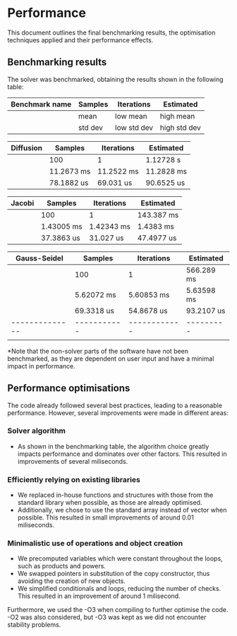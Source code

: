 # Performance

This document outlines the final benchmarking results, the optimisation techniques applied and their performance effects.

## Benchmarking results

The solver was benchmarked, obtaining the results shown in the following table:

| Benchmark name | Samples     | Iterations   | Estimated    |  
| -------------- | ----------- | ------------ | ------------ | 
|                | mean        | low mean     | high mean    |     
|                | std dev     | low std dev  | high std dev |    


| Diffusion | Samples     | Iterations   | Estimated    |  
| -------------- | ----------- | ------------ | ------------ | 
|               |  100  |   1  |  1.12728 s   |  
|                | 11.2673 ms  |  11.2522 ms  |  11.2828 ms   |  
|                | 78.1882 us  |   69.031 us  |   90.6525 us   |  


| Jacobi    | Samples     | Iterations   | Estimated    |  
| -------------- | ----------- | ------------ | ------------ | 
|             |  100      |         1    |  143.387 ms  | 
|                |  1.43005 ms   |   1.42343 ms   |    1.4383 ms  | 
|                |  37.3863 us    |   31.027 us    |  47.4977 us  |   


| Gauss-Seidel | Samples     | Iterations   | Estimated    |
| -------------- | ----------- | ------------ | ------------ |
|                |  100       |        1  |    566.289 ms  | 
|                |  5.62072 ms  |    5.60853 ms    |  5.63598 ms  | 
|                |  69.3318 us    |  54.8678 us  |    93.2107 us | 
| -------------- | ----------- | ------------ | ---------    |
|                |             |              |              |

*Note that the non-solver parts of the software have not been benchmarked, as they are dependent on user input and have a minimal impact in performance.

## Performance optimisations

The code already followed several best practices, leading to a reasonable performance. However, several improvements were made in different areas:

### Solver algorithm
- As shown in the benchmarking table, the algorithm choice greatly impacts performance and dominates over other factors.
This resulted in improvements of several miliseconds.

### Efficiently relying on existing libraries
- We replaced in-house functions and structures with those from the standard library when possible, as those are already optimised.
- Additionally, we chose to use the standard array instead of vector when possible.
This resulted in small improvements of around 0.01 miliseconds.

### Minimalistic use of operations and object creation
- We precomputed variables which were constant throughout the loops, such as products and powers.
- We swapped pointers in substitution of the copy constructor, thus avoiding the creation of new objects.
- We simplified conditionals and loops, reducing the number of checks.
This resulted in an improvement of around 1 milisecond.

Furthermore, we used the -O3 when compiling to further optimise the code. -O2 was also considered, but -O3 was kept as we did not encounter stability problems.